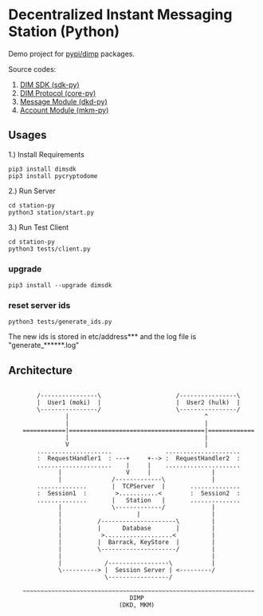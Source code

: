 # Decentralized Instant Messaging Station (Python)

Demo project for [pypi/dimp](https://pypi.org/project/dimp/) packages.

Source codes:

1. [DIM SDK (sdk-py)](https://github.com/dimchat/sdk-py)
2. [DIM Protocol (core-py)](https://github.com/dimchat/core-py)
3. [Message Module (dkd-py)](https://github.com/dimchat/dkd-py)
4. [Account Module (mkm-py)](https://github.com/dimchat/mkm-py)

## Usages

1.) Install Requirements

```
pip3 install dimsdk
pip3 install pycryptodome
```

2.) Run Server

```
cd station-py
python3 station/start.py 
```

3.) Run Test Client

```
cd station-py
python3 tests/client.py
```

### upgrade
```
pip3 install --upgrade dimsdk

```

### reset server ids
```
python3 tests/generate_ids.py
```
The new ids is stored in etc/address*** and the log file is "generate_******.log" 

## Architecture

```

        /----------------\                     /----------------\
        |  User1 (moki)  |                     |  User2 (hulk)  |
        \----------------/                     \----------------/
                |                                      ^
                |                                      |
    ============|======================================|=============
                |                                      |
                V                                      |
        .....................               .....................
        :  RequestHandler1  : ---+     +--> :  RequestHandler2  :
        .....................    |     |    .....................
              |                  V     |                 |
              |              /-------------\             |
        ..............       |  TCPServer  |       ..............
        :  Session1  :        >...........<        :  Session2  :
        ..............       |   Station   |       ..............
              |              \-------------/             |
              |                     |                    |
              |          /---------------------\         |
              |          |      Database       |         |
              |           >...................<          |
              |          |  Barrack, KeyStore  |         |
              |          \---------------------/         |
              |                                          |
              |            /-----------------\           |
              \----------> |  Session Server | <---------/
                           \-----------------/
    
    ~~~~~~~~~~~~~~~~~~~~~~~~~~~~~~~~~~~~~~~~~~~~~~~~~~~~~~~~~~~~~~~~~
                                  DIMP
                               (DKD, MKM)
    
```
